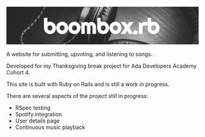 ![boombox.rb](/app/assets/images/readme.png)

A website for submitting, upvoting, and listening to songs.

Developed for my Thanksgiving break project for Ada Developers Academy Cohort 4.

This site is built with Ruby on Rails and is still a work in progress.

There are several aspects of the project still in progress:
* RSpec testing
* Spotify integration
* User details page
* Continuous music playback
